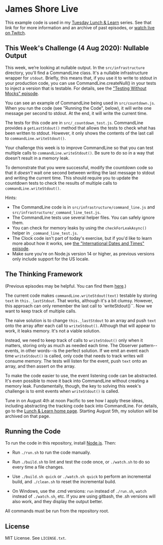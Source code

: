 James Shore Live
================

This example code is used in my [Tuesday Lunch & Learn](https://www.jamesshore.com/v2/projects/lunch-and-learn) series. See that link for for more information and an archive of past episodes, or [watch live on Twitch](https://www.twitch.tv/jamesshorelive).


This Week's Challenge (4 Aug 2020): Nullable Output
---------------------

This week, we’re looking at nullable output. In the `src/infrastructure` directory, you'll find a CommandLine class. It's a nullable infrastructure wrapper for `stdout`. Briefly, this means that, if you use it to write to stdout in your production code, you can use CommandLine.createNull() in your tests to inject a version that is testable. For details, see the ["Testing Without Mocks" episode](http://www.jamesshore.com/v2/projects/lunch-and-learn/testing-without-mocks).

You can see an example of CommandLine being used in `src/countdown.js`. When you run the code (see "Running the Code", below), it will write one message per second to stdout. At the end, it will write the current time.

The tests for this code are in `src/_countdown_test.js`. CommandLine provides a `getLastStdout()` method that allows the tests to check what has been written to stdout. However, it only shows the contents of the last call to `commandLine.writeStdout()`.

Your challenge this week is to improve CommandLine so that you can test multiple calls to `commandLine.writeStdout()`. Be sure to do so in a way that doesn't result in a memory leak.

To demonstrate that you were successful, modify the countdown code so that it *doesn't* wait one second between writing the last message to stdout and writing the current time. This should require you to update the countdown tests to check the results of multiple calls to `commandLine.writeStdout()`.

Hints:

* The CommandLine code is in `src/infrastructure/command_line.js` and `src/infrastructure/_command_line_test.js`.
* The CommandLine tests use several helper files. You can safely ignore them.
* You can check for memory leaks by using the `checkForLeakAsync()` helper in `_command_line_test.js`.
* The Clock code isn't part of today's exercise, but if you'd like to learn more about how it works, see [the "International Dates and Times" episode](https://www.jamesshore.com/v2/projects/lunch-and-learn/international-dates-and-times).
* Make sure you're on Node.js version 14 or higher, as previous versions only include support for the US locale.


The Thinking Framework
----------------------

(Previous episodes may be helpful. You can find them [here](https://www.jamesshore.com/v2/projects/lunch-and-learn).)

The current code makes `commandLine.writeStdout(text)` testable by storing `text` in `this._lastStdout`. That works, although it's a bit clumsy. However, this approach can only remember the last call to `writeStdout()``. Now we want to keep track of multiple calls.

The naive solution is to change `this._lastStdout` to an array and push `text` onto the array after each call to `writeStdout()`. Although that will appear to work, it leaks memory. It's not a viable solution.

Instead, we need to keep track of calls to `writeStdout()` only when it matters, storing only as much as needed each time. The Observer pattern--events, in other words--is the perfect solution. If we emit an event each time `writeStdout()` is called, only code that needs to track writes will consume memory. The tests will listen for the event, push `text` onto an array, and then assert on the array.

To make the code easier to use, the event listening code can be abstracted. It's even possible to move it back into CommandLine without creating a memory leak. Fundamentally, though, the key to solving this week's challenge is to emit events when `writeStdout()` is called.

Tune in on August 4th at noon Pacific to see how I apply these ideas, including abstracting the tracking code back into CommandLine. For details, go to the [Lunch & Learn home page](https://www.jamesshore.com/v2/projects/lunch-and-learn). Starting August 5th, my solution will be archived on that page.


Running the Code
----------------

To run the code in this repository, install [Node.js](http://nodejs.org). Then:

* Run `./run.sh` to run the code manually.

* Run `./build.sh` to lint and test the code once, or `./watch.sh` to do so every time a file changes.

* Use `./build.sh quick` or `./watch.sh quick` to perform an incremental build, and `./clean.sh` to reset the incremental build.

* On Windows, use the .cmd versions: `run` instead of `./run.sh`, `watch` instead of `./watch.sh`, etc. If you are using gitbash, the .sh versions will also work, and they display the output better.

All commands must be run from the repository root.


License
-------

MIT License. See `LICENSE.txt`.